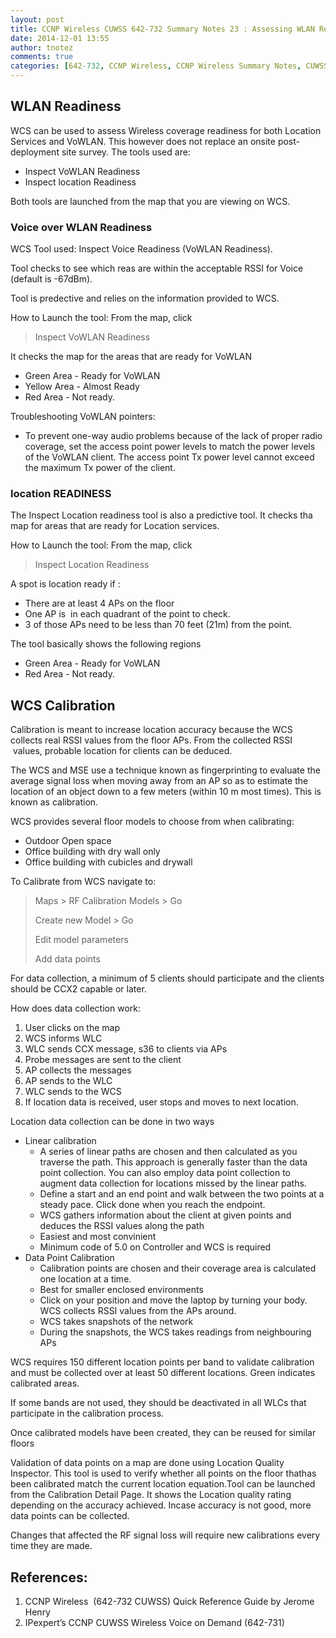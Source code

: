 ```yaml
---
layout: post
title: CCNP Wireless CUWSS 642-732 Summary Notes 23 : Assessing WLAN Readiness
date: 2014-12-01 13:55
author: tnotez
comments: true
categories: [642-732, CCNP Wireless, CCNP Wireless Summary Notes, CUWSS]
---
```

<h2>WLAN Readiness</h2>

WCS can be used to assess Wireless coverage readiness for both Location Services and VoWLAN. This however does not replace an onsite post-deployment site survey. The tools used are:

<ul>
    <li>Inspect VoWLAN Readiness</li>
    <li>Inspect location Readiness</li>
</ul>

Both tools are launched from the map that you are viewing on WCS. <!--more-->

<h3>Voice over WLAN Readiness</h3>

WCS Tool used: Inspect Voice Readiness (VoWLAN Readiness).

Tool checks to see which reas are within the acceptable RSSI for Voice (default is -67dBm).

Tool is predective and relies on the information provided to WCS.

How to Launch the tool: From the map, click

<blockquote>Inspect VoWLAN Readiness</blockquote>

It checks the map for the areas that are ready for VoWLAN

<ul>
    <li>Green Area - Ready for VoWLAN</li>
    <li>Yellow Area - Almost Ready</li>
    <li>Red Area - Not ready.</li>
</ul>

Troubleshooting VoWLAN pointers:

<ul>
    <li>To prevent one-way audio problems because of the lack of proper radio coverage, set the access point power levels to match the power levels of the VoWLAN client. The access point Tx power level cannot exceed the maximum Tx power of the client.</li>
</ul>

<h3>location READINESS</h3>

The Inspect Location readiness tool is also a predictive tool. It checks tha map for areas that are ready for Location services.

How to Launch the tool: From the map, click

<blockquote>Inspect Location Readiness</blockquote>

A spot is location ready if :

<ul>
    <li>There are at least 4 APs on the floor</li>
    <li>One AP is  in each quadrant of the point to check.</li>
    <li>3 of those APs need to be less than 70 feet (21m) from the point.</li>
</ul>

The tool basically shows the following regions

<ul>
    <li>Green Area - Ready for VoWLAN</li>
    <li>Red Area - Not ready.</li>
</ul>

<h2><strong>WCS Calibration</strong></h2>

Calibration is meant to increase location accuracy because the WCS collects real RSSI values from the floor APs. From the collected RSSI  values, probable location for clients can be deduced.

The WCS and MSE use a technique known as fingerprinting to evaluate the average signal loss when moving away from an AP so as to estimate the location of an object down to a few meters (within 10 m most times). This is known as calibration.

WCS provides several floor models to choose from when calibrating:

<ul>
    <li>Outdoor Open space</li>
    <li>Office building with dry wall only</li>
    <li>Office building with cubicles and drywall</li>
</ul>

To Calibrate from WCS navigate to:

<blockquote>Maps &gt; RF Calibration Models &gt; Go

Create new Model &gt; Go

Edit model parameters

Add data points</blockquote>

For data collection, a minimum of 5 clients should participate and the clients should be CCX2 capable or later.

How does data collection work:

<ol>
    <li>User clicks on the map</li>
    <li>WCS informs WLC</li>
    <li>WLC sends CCX message, s36 to clients via APs</li>
    <li>Probe messages are sent to the client</li>
    <li>AP collects the messages</li>
    <li>AP sends to the WLC</li>
    <li>WLC sends to the WCS</li>
    <li>If location data is received, user stops and moves to next location.</li>
</ol>

Location data collection can be done in two ways

<ul>
    <li>Linear calibration
<ul>
    <li>A series of linear paths are chosen and then calculated as
you traverse the path. This approach is generally faster than the data point collection. You can also employ data point collection to augment data collection for locations missed by the linear paths.</li>
    <li>Define a start and an end point and walk between the two points at a steady pace. Click done when you reach the endpoint.</li>
    <li>WCS gathers information about the client at given points and deduces the RSSI values along the path</li>
    <li>Easiest and most convinient</li>
    <li>Minimum code of 5.0 on Controller and WCS is required</li>
</ul>
</li>
    <li>Data Point Calibration
<ul>
    <li>Calibration points are chosen and their coverage area is
calculated one location at a time.</li>
    <li>Best for smaller enclosed environments</li>
    <li>Click on your position and move the laptop by turning your body. WCS collects RSSI values from the APs around.</li>
    <li>WCS takes snapshots of the network</li>
    <li>During the snapshots, the WCS takes readings from neighbouring APs</li>
</ul>
</li>
</ul>

WCS requires 150 different location points per band to validate calibration and must be collected over at least 50 different locations. Green indicates calibrated areas.

If some bands are not used, they should be deactivated in all WLCs that participate in the calibration process.

Once calibrated models have been created, they can be reused for similar floors

Validation of data points on a map are done using Location Quality Inspector. This tool is used to verify whether all points on the floor thathas been calibrated match the current location equation.Tool can be launched from the Calibration Detail Page. It shows the Location quality rating depending on the accuracy achieved. Incase accuracy is not good, more data points can be collected.

Changes that affected the RF signal loss will require new calibrations every time they are made.

<h2><strong>References:</strong></h2>

<ol>
    <li>CCNP Wireless  (642-732 CUWSS) Quick Reference Guide by Jerome Henry</li>
    <li>IPexpert’s CCNP CUWSS Wireless Voice on Demand (642-731)</li>
</ol>
